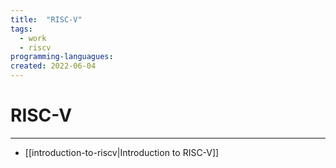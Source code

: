 ```yaml
---
title:  "RISC-V"
tags:
  - work
  - riscv
programming-languagues:
created: 2022-06-04
---
```

# RISC-V
---
- [[introduction-to-riscv|Introduction to RISC-V]]